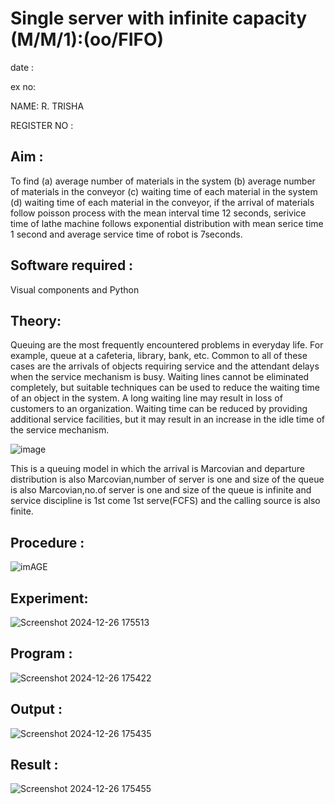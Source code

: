# Single server with infinite capacity (M/M/1):(oo/FIFO)
date :

ex no: 

NAME: R. TRISHA

REGISTER NO :


## Aim :
To find (a) average number of materials in the system (b) average number of materials in the conveyor (c) waiting time of each material in the system (d) waiting time of each material in the conveyor, if the arrival  of materials follow poisson process with the mean interval time 12 seconds, serivice time of lathe machine follows exponential distribution with mean serice time 1 second and average service time of robot is 7seconds.

## Software required :
Visual components and Python

## Theory:
Queuing are the most frequently encountered problems in everyday life. For example, queue at a cafeteria, library, bank, etc. Common to all of these cases are the arrivals of objects requiring service and the attendant delays when the service mechanism is busy. Waiting lines cannot be eliminated completely, but suitable techniques can be used to reduce the waiting time of an object in the system. A long waiting line may result in loss of customers to an organization. Waiting time can be reduced by providing additional service facilities, but it may result in an increase in the idle time of the service mechanism.

![image](1.png)

This is a queuing model in which the arrival is Marcovian and departure distribution is also Marcovian,number of server is one and size of the queue is also Marcovian,no.of server is one and size of the queue is infinite and service discipline is 1st come 1st serve(FCFS) and the calling source is also finite.

## Procedure :

![imAGE](2.png)



## Experiment:
![Screenshot 2024-12-26 175513](https://github.com/user-attachments/assets/ee5a4684-af4a-4708-a3c1-4e1f2775ce7c)


 
## Program :
![Screenshot 2024-12-26 175422](https://github.com/user-attachments/assets/cd7600f0-1504-46c0-baf3-4670c0024efe)

## Output :
![Screenshot 2024-12-26 175435](https://github.com/user-attachments/assets/1364d89c-aa73-4ac3-936b-c823241ec227)

## Result :
![Screenshot 2024-12-26 175455](https://github.com/user-attachments/assets/14921f0c-61c8-4434-9765-325d777c2ca1)

